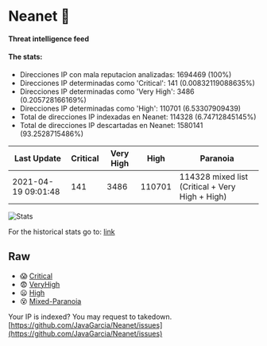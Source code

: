 # Neanet :hocho:
#### Threat intelligence feed
#### The stats:

- Direcciones IP con mala reputacion analizadas: 1694469 (100%)
- Direcciones IP determinadas como 'Critical':  141 (0.00832119088635%)
- Direcciones IP determinadas como 'Very High':  3486 (0.205728166169%)
- Direcciones IP determinadas como 'High':  110701 (6.53307909439)
- Total de direcciones IP indexadas en Neanet:  114328 (6.74712845145%)
- Total de direcciones IP descartadas en Neanet:  1580141 (93.2528715486%)

| Last Update | Critical | Very High | High | Paranoia |
| --- | --- | --- | --- | --- |
| 2021-04-19 09:01:48 | 141 | 3486 | 110701 | 114328 mixed list (Critical + Very High + High)|

![Stats](https://docs.google.com/spreadsheets/d/e/2PACX-1vSnaNMIXVabIpDJjufMlzH7poXnshF3mgd8Is1g9ytUEzVsP5my4Trn8f-xkoLLQ38xpL3HtmUexLo6/pubchart?oid=501124687&format=image)

For the historical stats go to: [link](/stats.csv)
## Raw
- :scream: [Critical](https://raw.githubusercontent.com/JavaGarcia/Neanet/master/blacklists/neanet_critical.txt)
- :fearful: [VeryHigh](https://raw.githubusercontent.com/JavaGarcia/Neanet/master/blacklists/neanet_veryHigh.txtt)
- :frowning: [High](https://raw.githubusercontent.com/JavaGarcia/Neanet/master/blacklists/neanet_high.txt)
- :dizzy_face: [Mixed-Paranoia](https://raw.githubusercontent.com/JavaGarcia/Neanet/master/blacklists/neanet_all.txt)


Your IP is indexed? You may request to takedown. [https://github.com/JavaGarcia/Neanet/issues](https://github.com/JavaGarcia/Neanet/issues)





































































































































































































































































































































































































































































































































































































































































































































































































































































































































































































































































































































































































































































































































































































































































































































































































































































































































































































































































































































































































































































































































































































































































































































































































































































































































































































































































































































































































































































































































































































































































































































































































































































































































































































































































































































































































































































































































































































































































































































































































































































































































































































































































































































































































































































































































































































































































































































































































































































































































































































































































































































































































































































































































































































































































































































































































































































































































































































































































































































